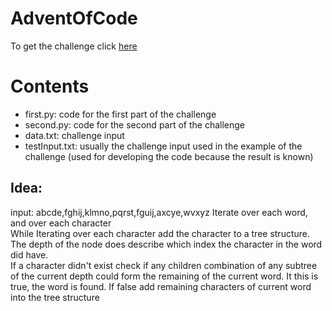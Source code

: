 # AdventOfCode

To get the challenge click [here](https://adventofcode.com/2018/day/2)

# Contents
  - first.py: code for the first part of the challenge
  - second.py: code for the second part of the challenge
  - data.txt: challenge input
  - testInput.txt: usually the challenge input used in the example of the challenge (used for developing the code because the result is known)



## Idea:

input: abcde,fghij,klmno,pqrst,fguij,axcye,wvxyz
Iterate over each word, and over each character  
While Iterating over each character add the character to a tree structure. The depth of the node does describe which index the character in the word did have.  
If a character didn't exist check if any children combination of any subtree of the current depth could form the remaining of the current word. It this is true, the word is found. If false add remaining characters of current word into the tree structure
